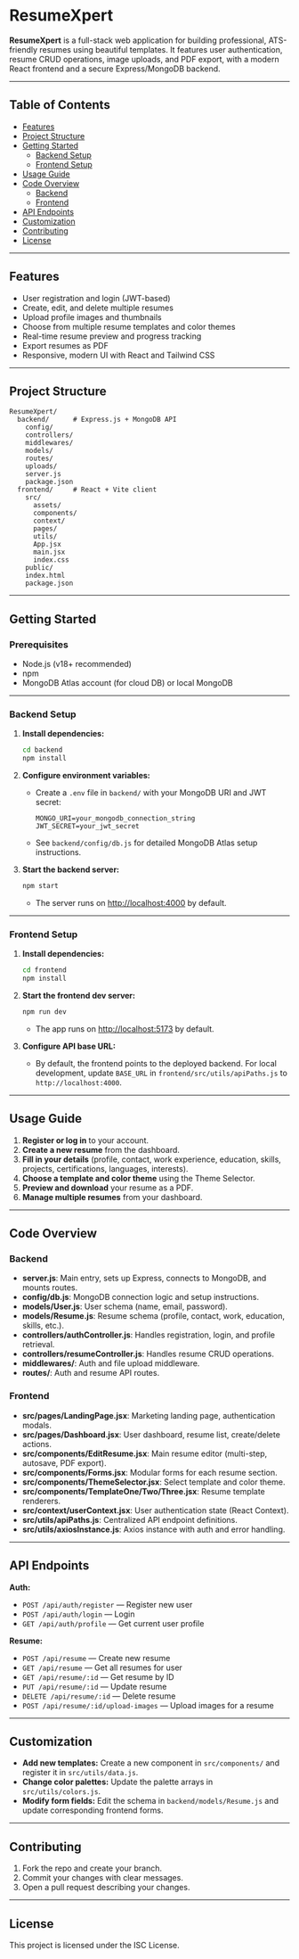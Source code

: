 # ResumeXpert

**ResumeXpert** is a full-stack web application for building professional, ATS-friendly resumes using beautiful templates. It features user authentication, resume CRUD operations, image uploads, and PDF export, with a modern React frontend and a secure Express/MongoDB backend.

---

## Table of Contents

- [Features](#features)
- [Project Structure](#project-structure)
- [Getting Started](#getting-started)
  - [Backend Setup](#backend-setup)
  - [Frontend Setup](#frontend-setup)
- [Usage Guide](#usage-guide)
- [Code Overview](#code-overview)
  - [Backend](#backend)
  - [Frontend](#frontend)
- [API Endpoints](#api-endpoints)
- [Customization](#customization)
- [Contributing](#contributing)
- [License](#license)

---

## Features

- User registration and login (JWT-based)
- Create, edit, and delete multiple resumes
- Upload profile images and thumbnails
- Choose from multiple resume templates and color themes
- Real-time resume preview and progress tracking
- Export resumes as PDF
- Responsive, modern UI with React and Tailwind CSS

---

## Project Structure

```
ResumeXpert/
  backend/      # Express.js + MongoDB API
    config/
    controllers/
    middlewares/
    models/
    routes/
    uploads/
    server.js
    package.json
  frontend/     # React + Vite client
    src/
      assets/
      components/
      context/
      pages/
      utils/
      App.jsx
      main.jsx
      index.css
    public/
    index.html
    package.json
```

---

## Getting Started

### Prerequisites

- Node.js (v18+ recommended)
- npm
- MongoDB Atlas account (for cloud DB) or local MongoDB

---

### Backend Setup

1. **Install dependencies:**
   ```bash
   cd backend
   npm install
   ```

2. **Configure environment variables:**
   - Create a `.env` file in `backend/` with your MongoDB URI and JWT secret:
     ```
     MONGO_URI=your_mongodb_connection_string
     JWT_SECRET=your_jwt_secret
     ```
   - See `backend/config/db.js` for detailed MongoDB Atlas setup instructions.

3. **Start the backend server:**
   ```bash
   npm start
   ```
   - The server runs on [http://localhost:4000](http://localhost:4000) by default.

---

### Frontend Setup

1. **Install dependencies:**
   ```bash
   cd frontend
   npm install
   ```

2. **Start the frontend dev server:**
   ```bash
   npm run dev
   ```
   - The app runs on [http://localhost:5173](http://localhost:5173) by default.

3. **Configure API base URL:**
   - By default, the frontend points to the deployed backend. For local development, update `BASE_URL` in `frontend/src/utils/apiPaths.js` to `http://localhost:4000`.

---

## Usage Guide

1. **Register or log in** to your account.
2. **Create a new resume** from the dashboard.
3. **Fill in your details** (profile, contact, work experience, education, skills, projects, certifications, languages, interests).
4. **Choose a template and color theme** using the Theme Selector.
5. **Preview and download** your resume as a PDF.
6. **Manage multiple resumes** from your dashboard.

---

## Code Overview

### Backend

- **server.js**: Main entry, sets up Express, connects to MongoDB, and mounts routes.
- **config/db.js**: MongoDB connection logic and setup instructions.
- **models/User.js**: User schema (name, email, password).
- **models/Resume.js**: Resume schema (profile, contact, work, education, skills, etc.).
- **controllers/authController.js**: Handles registration, login, and profile retrieval.
- **controllers/resumeController.js**: Handles resume CRUD operations.
- **middlewares/**: Auth and file upload middleware.
- **routes/**: Auth and resume API routes.

### Frontend

- **src/pages/LandingPage.jsx**: Marketing landing page, authentication modals.
- **src/pages/Dashboard.jsx**: User dashboard, resume list, create/delete actions.
- **src/components/EditResume.jsx**: Main resume editor (multi-step, autosave, PDF export).
- **src/components/Forms.jsx**: Modular forms for each resume section.
- **src/components/ThemeSelector.jsx**: Select template and color theme.
- **src/components/TemplateOne/Two/Three.jsx**: Resume template renderers.
- **src/context/userContext.jsx**: User authentication state (React Context).
- **src/utils/apiPaths.js**: Centralized API endpoint definitions.
- **src/utils/axiosInstance.js**: Axios instance with auth and error handling.

---

## API Endpoints

**Auth:**
- `POST /api/auth/register` — Register new user
- `POST /api/auth/login` — Login
- `GET /api/auth/profile` — Get current user profile

**Resume:**
- `POST /api/resume` — Create new resume
- `GET /api/resume` — Get all resumes for user
- `GET /api/resume/:id` — Get resume by ID
- `PUT /api/resume/:id` — Update resume
- `DELETE /api/resume/:id` — Delete resume
- `POST /api/resume/:id/upload-images` — Upload images for a resume

---

## Customization

- **Add new templates:** Create a new component in `src/components/` and register it in `src/utils/data.js`.
- **Change color palettes:** Update the palette arrays in `src/utils/colors.js`.
- **Modify form fields:** Edit the schema in `backend/models/Resume.js` and update corresponding frontend forms.

---

## Contributing

1. Fork the repo and create your branch.
2. Commit your changes with clear messages.
3. Open a pull request describing your changes.

---

## License

This project is licensed under the ISC License. 